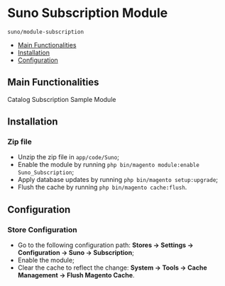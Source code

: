 # Suno Subscription Module

   ``suno/module-subscription``

 - [Main Functionalities](#main-functionalities)
 - [Installation](#installation)
 - [Configuration](#configuration)


## Main Functionalities
Catalog Subscription Sample Module

## Installation
### Zip file
 - Unzip the zip file in `app/code/Suno`;
 - Enable the module by running `php bin/magento module:enable Suno_Subscription`;
 - Apply database updates by running `php bin/magento setup:upgrade`;
 - Flush the cache by running `php bin/magento cache:flush`.

## Configuration
### Store Configuration
 - Go to the following configuration path: **Stores -> Settings -> Configuration -> Suno -> Subscription**;
 - Enable the module;
 - Clear the cache to reflect the change: **System -> Tools -> Cache Management -> Flush Magento Cache**.
